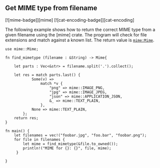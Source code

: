 ## Get MIME type from filename

[![mime-badge]][mime] [![cat-encoding-badge]][cat-encoding]

The following example shows how to return the correct MIME type from a given
filename using the [mime] crate.  The program will check for file extensions
and match against a known list.  The return value is [`mime:Mime`].

```rust,edition2024
use mime::Mime;

fn find_mimetype (filename : &String) -> Mime{

    let parts : Vec<&str> = filename.split('.').collect();

    let res = match parts.last() {
            Some(v) =>
                match *v {
                    "png" => mime::IMAGE_PNG,
                    "jpg" => mime::IMAGE_JPEG,
                    "json" => mime::APPLICATION_JSON,
                    &_ => mime::TEXT_PLAIN,
                },
            None => mime::TEXT_PLAIN,
        };
    return res;
}

fn main() {
    let filenames = vec!("foobar.jpg", "foo.bar", "foobar.png");
    for file in filenames {
	    let mime = find_mimetype(&file.to_owned());
	 	println!("MIME for {}: {}", file, mime);
	 }

}
```

[`mime:Mime`]: https://docs.rs/mime/*/mime/struct.Mime.html
